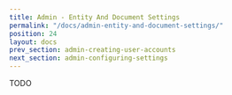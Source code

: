 ```yaml
---
title: Admin - Entity And Document Settings
permalink: "/docs/admin-entity-and-document-settings/"
position: 24
layout: docs
prev_section: admin-creating-user-accounts
next_section: admin-configuring-settings
---
```


TODO
